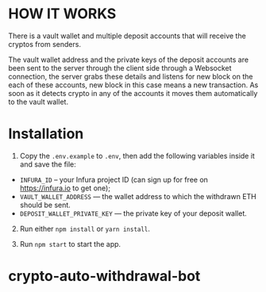# HOW IT WORKS
There is a vault wallet and multiple deposit accounts that will receive the cryptos from senders.

The vault wallet address and the private keys of the deposit accounts are been sent to the server through the client side through a Websocket connection, the server grabs these details and listens for new block on the each of these accounts, new block in this case means a new transaction. As soon as it detects crypto in any of the accounts it moves them automatically to the vault wallet.

# Installation

1. Copy the `.env.example` to `.env`, then add the following variables inside it and save the file:

- `INFURA_ID` – your Infura project ID (can sign up for free on https://infura.io to get one);
- `VAULT_WALLET_ADDRESS` — the wallet address to which the withdrawn ETH should be sent.
- `DEPOSIT_WALLET_PRIVATE_KEY` — the private key of your deposit wallet.

2. Run either `npm install` or `yarn install`.

3. Run `npm start` to start the app.

# crypto-auto-withdrawal-bot
